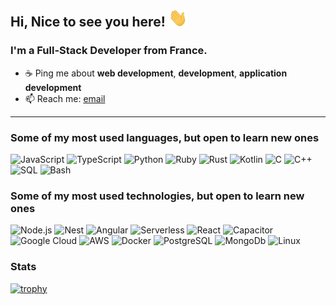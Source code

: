 ## Hi, Nice to see you here! <img src="https://github.com/antonymarion/antonymarion/blob/main/wave.gif" width="30">

### I'm a Full-Stack Developer from France.

- ☕️ Ping me about **web development**, **development**, **application development**
- 📫 Reach me: [email](mailto:marionantony@proton.me)

<hr/>

### Some of my most used languages, but open to learn new ones

![JavaScript](https://img.shields.io/badge/-JavaScript-000?&logo=JavaScript)
![TypeScript](https://img.shields.io/badge/-TypeScript-000?&logo=TypeScript)
![Python](https://img.shields.io/badge/-Python-000?&logo=Python)
![Ruby](https://img.shields.io/badge/-Ruby-000?&logo=Ruby)
![Rust](https://img.shields.io/badge/-Rust-000?&logo=Rust)
![Kotlin](https://img.shields.io/badge/-Kotlin-000?&logo=kotlin)
![C](https://img.shields.io/badge/-C-000?&logo=C)
![C++](https://img.shields.io/badge/-C++-000?&logo=c%2b%2b&logoColor=00599C)
![SQL](https://img.shields.io/badge/-SQL-000?&logo=MySQL)
![Bash](https://img.shields.io/badge/-Bash-000?&logo=gnu-bash)


### Some of my most used technologies, but open to learn new ones

![Node.js](https://img.shields.io/badge/-Node.js-000?&logo=node.js)
![Nest](https://img.shields.io/badge/-Nest-000?&logo=NestJs)
![Angular](https://img.shields.io/badge/-Angular-000?&logo=Angular)
![Serverless](https://img.shields.io/badge/-Serverless-000?&logo=Serverless)
![React](https://img.shields.io/badge/-React-000?&logo=React)
![Capacitor](https://img.shields.io/badge/-Capacitor-000?&logo=Capacitor)
![Google Cloud](https://img.shields.io/badge/-Google_Cloud-000?&logo=google-cloud)
![AWS](https://img.shields.io/badge/Amazon_AWS-000000?&logo=amazon-aws)
![Docker](https://img.shields.io/badge/-Docker-000?&logo=Docker)
![PostgreSQL](https://img.shields.io/badge/-PostgreSQL-000?&logo=PostgreSQL)
![MongoDb](https://img.shields.io/badge/-MongoDb-000?&logo=MongoDb)
![Linux](https://img.shields.io/badge/-Linux-000?&logo=Linux)


### Stats

[![trophy](https://github-profile-trophy.vercel.app/?username=antonymarion)](https://github.com/antonymarion/github-profile-trophy)

